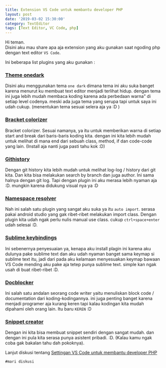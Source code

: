 ```yaml
---
title: Extension VS Code untuk membantu developer PHP
layout: post
date: '2019-03-02 15:30:00'
category: TextEditor
tags: [Text Editor, VC Code, php]
---
```


Hi teman. <br>
Disini aku mau share apa aja extension yang aku gunakan saat ngoding php dengan  text editor `VS Code`.

Ini beberapa list plugins yang aku gunakan : 

### [Theme onedark](https://github.com/akamud/vscode-theme-onedark)<br>
Disini aku menggunakan tema `one dark` dimana tema ini aku suka banget karena menurut ku membuat  text editor menjadi terlihat hidup.  dengan tema ini juga lebih mudah membaca koding karena ada perbedaan warna" di setiap level codenya. meski ada juga tema yang serupa tapi untuk saya ini udah cukup. 
(menentukan tema sesuai selera aja ya :D )

### [Bracket colorizer](https://marketplace.visualstudio.com/items?itemName=CoenraadS.bracket-pair-colorizer)<br>
Bracket colorizer. Sesuai namanya, ya itu  untuk memberikan warna di setiap start and break dari baris-baris koding kita. dengan ini kita lebih mudah untuk melihat di mana end dari sebuah class, method, if dan code-code yang lain. (Install aja nanti juga pasti tahu kok :D) 

### [Githistory](https://marketplace.visualstudio.com/items?itemName=donjayamanne.githistory)<br>
Dengan git history kita lebih mudah untuk melihat log-log / history dari git kita. Dan kita bisa melakukan search by branch dan juga author. Ini sama halnya dengan git log. Tapi dengan plugin ini aku merasa lebih nyaman aja :D. mungkin karena didukung visual nya ya :D 

### [Namespace resolver](https://marketplace.visualstudio.com/items?itemName=MehediDracula.php-namespace-resolver)<br>
Nah ini salah satu plugin yang sangat aku suka ya itu `auto import`. serasa pakai android studio yang gak ribet-ribet melakukan import class. Dengan plugin kita udah ngak perlu nulis manual use class. cukup `ctrl+space+enter`  udah selesai :D.

### [Sublime keybindings](https://github.com/Microsoft/vscode-sublime-keybindings)<br>
Ini sebenernya penyesuaian ya, kenapa aku install plagin ini karena aku dulunya pake sublime text dan aku udah nyaman banget sama keymap si sublime text itu, jadi dari pada aku kelamaan menyesuakan keymap bawaan VS Code mending aku pake aja tetep punya sublime text. simple kan ngak usah di buat ribet-ribet :D.

### [Docblocker](https://marketplace.visualstudio.com/items?itemName=neilbrayfield.php-docblocker)<br>
Ini salah satu andalan seorang code writer yaitu menuliskan block code / documentation dari koding-kodingannya. ini juga penting banget karena menjadi programer aja kurang keren tapi kalau kodingan kita mudah dipahami oleh orang lain.  Itu baru `KEREN` :D 

### [Snippet creator](https://marketplace.visualstudio.com/items?itemName=nikitaKunevich.snippet-creator)<br>
Dengan ini kita bisa membuat snippet sendiri dengan sangat mudah. dan dengan ini pula kita serasa punya asistent pribadi. :D. (Kalau kamu ngak coba gak bakalan tahu dah pokoknya).

Lanjut diskusi  tentang [Settingan VS Code untuk membantu developer PHP](http://krisnantobi.github.io/_myhistory/settingan-vs-code-untuk-membantu-developer-php/)


`#mari diskusi`